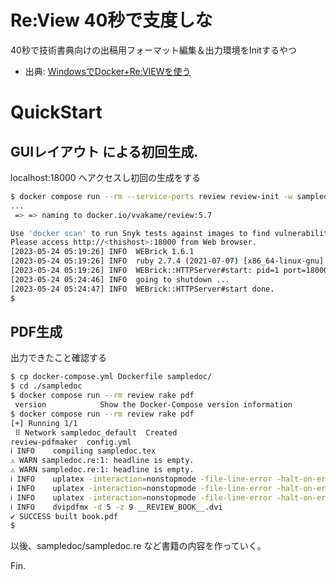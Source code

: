 # Re:View 40秒で支度しな

40秒で技術書典向けの出稿用フォーマット編集＆出力環境をInitするやつ

* 出典: [WindowsでDocker+Re:VIEWを使う](https://github.com/vvakame/docker-review/blob/master/doc/windows-review.md)

# QuickStart

## GUIレイアウト による初回生成.

localhost:18000 へアクセスし初回の生成をする

```bash
$ docker compose run --rm --service-ports review review-init -w sampledoc
...
 => => naming to docker.io/vvakame/review:5.7                                                                                                0.0s

Use 'docker scan' to run Snyk tests against images to find vulnerabilities and learn how to fix them
Please access http://<thishost>:18000 from Web browser.
[2023-05-24 05:19:26] INFO  WEBrick 1.6.1
[2023-05-24 05:19:26] INFO  ruby 2.7.4 (2021-07-07) [x86_64-linux-gnu]
[2023-05-24 05:19:26] INFO  WEBrick::HTTPServer#start: pid=1 port=18000
[2023-05-24 05:24:46] INFO  going to shutdown ...
[2023-05-24 05:24:47] INFO  WEBrick::HTTPServer#start done.
$ 
```

## PDF生成

出力できたこと確認する

```bash
$ cp docker-compose.yml Dockerfile sampledoc/
$ cd ./sampledoc
$ docker compose run --rm review rake pdf
 version            Show the Docker-Compose version information
$ docker compose run --rm review rake pdf
[+] Running 1/1
 ⠿ Network sampledoc_default  Created                                                                                     0.6s
review-pdfmaker  config.yml
ℹ INFO    compiling sampledoc.tex  
⚠ WARN sampledoc.re:1: headline is empty.
⚠ WARN sampledoc.re:1: headline is empty.
ℹ INFO    uplatex -interaction=nonstopmode -file-line-error -halt-on-error __REVIEW_BOOK__.tex
ℹ INFO    uplatex -interaction=nonstopmode -file-line-error -halt-on-error __REVIEW_BOOK__.tex
ℹ INFO    uplatex -interaction=nonstopmode -file-line-error -halt-on-error __REVIEW_BOOK__.tex
ℹ INFO    dvipdfmx -d 5 -z 9 __REVIEW_BOOK__.dvi
✔ SUCCESS built book.pdf           
$ 
```

以後、sampledoc/sampledoc.re など書籍の内容を作っていく。

Fin.